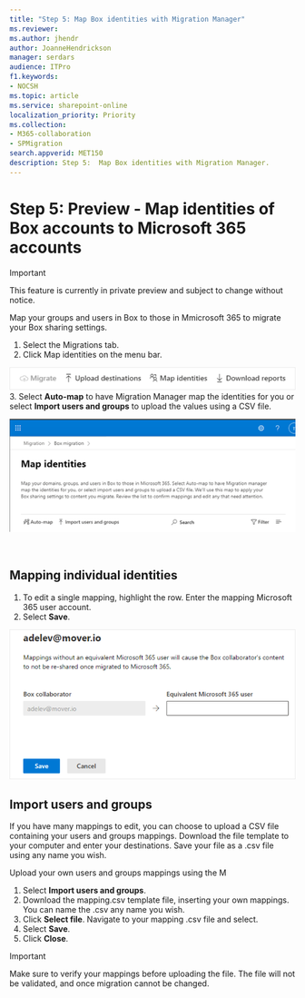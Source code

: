 ```yaml
---
title: "Step 5: Map Box identities with Migration Manager"
ms.reviewer: 
ms.author: jhendr
author: JoanneHendrickson
manager: serdars
audience: ITPro
f1.keywords:
- NOCSH
ms.topic: article
ms.service: sharepoint-online
localization_priority: Priority
ms.collection: 
- M365-collaboration
- SPMigration
search.appverid: MET150
description: Step 5:  Map Box identities with Migration Manager. 
---
```


# Step 5:  Preview - Map identities of Box accounts to Microsoft 365 accounts

>[!Important]
> This feature is currently in private preview and subject to change without notice.

Map your groups and users in Box to those in Mmicrosoft 365 to migrate your Box sharing settings.


1. Select the Migrations tab.
2. Click Map identities on the menu bar.

![Map box identities](media/mm-box-upload-destinations-bulk.png)
</br>
3.  Select **Auto-map** to have Migration Manager map the identities for you or select **Import users and groups** to upload the values using a CSV file.

![Map box identities toolbar](media/mm-box-map-identities-toolbar.png)

</br>

## Mapping individual identities

1. To edit a single mapping, highlight the row. Enter the mapping Microsoft 365 user account. 
2. Select **Save**.

![Map box identities single](media/mm-box-map-identity-single.png)

## Import users and groups

If you have many mappings to edit, you can choose to upload a CSV file containing your users and groups mappings. Download the  file template to your computer and enter your destinations. Save your file as a .csv file using any name you wish. 

Upload your own users and groups mappings using the M
1. Select **Import users and groups**.
2. Download the mapping.csv template file, inserting your own mappings. You can name the .csv any name you wish.
3. Click **Select file**.  Navigate to your mapping .csv file and select.
4. Select **Save**.
5. Click **Close**.


>[!Important]
>Make sure to verify your mappings before uploading the file.  The file will not be validated, and once migration cannot be changed.